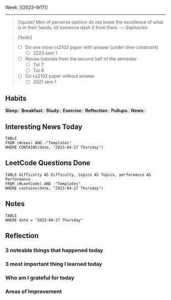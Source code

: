 Week: [[2023-W17]]
- - -
>[!quote]
> Men of perverse opinion do not know the excellence of what is in their hands, till someone dash it from them.
> — <cite>Sophocles</cite>

>[!todo]
>- [ ] Do one more cs2102 paper with answer (under time constraint)
>	- [ ] 2223 sem 1
>- [ ] Revise tutorials from the second half of the semester
>	- [ ] Tut 7
>	- [ ] Tut 8
>- [ ] Do cs2102 paper without answer
>	- [ ] 2021 sem 1

## Habits

**Sleep**::
**Breakfast**::
**Study**:: 
**Exercise**:: 
**Reflection**:: 
**Pullups**::
**News**::

## Interesting News Today

```dataview
TABLE 
FROM (#news) AND -"Templates"
WHERE CONTAINS(date, "2023-04-27 Thursday") 
```

## LeetCode Questions Done

```dataview
TABLE difficulty AS Difficulty, topics AS Topics, performance AS Performance
FROM (#LeetCode) AND -"Templates"
WHERE contains(date, "2023-04-27 Thursday") 
```

## Notes

```dataview
TABLE
WHERE date = "2023-04-27 Thursday"
```

## Reflection

### 3 noteable things that happened today

### 3 most important thing I learned today

### Who am I grateful for today

### Areas of Improvement